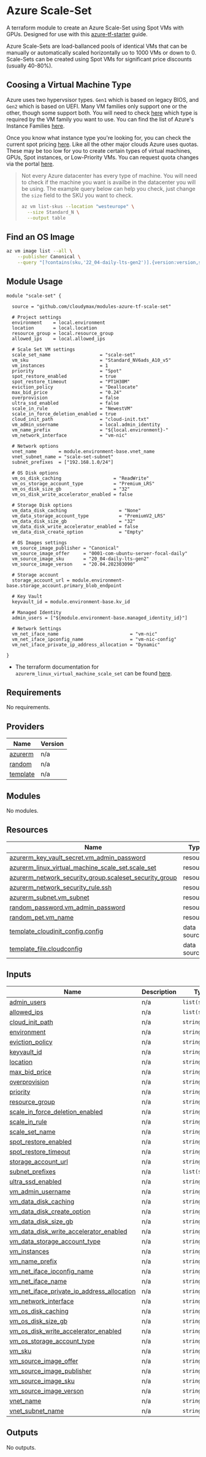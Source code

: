 # Azure Scale-Set

A terraform module to create an Azure Scale-Set using Spot VMs with GPUs. Designed for use with this [azure-tf-starter](https://github.com/cloudymax/azure-tf-starter) guide.

Azure Scale-Sets are load-ballanced pools of identical VMs that can be manually or automatically scaled horizontally uo to 1000 VMs or down to 0. Scale-Sets can be created using Spot VMs for significant price discounts (usually 40-80%).


## Coosing a Virtual Machine Type

Azure uses two hypervsisor types. `Gen1` which is based on legacy BIOS, and `Gen2` which is based on UEFI. Many VM families only support one or the other, though some support both. You will need to check [here](https://learn.microsoft.com/en-us/azure/virtual-machines/generation-2) which type is required by the VM family you want to use. You can find the list of Azure's Instance Families [here](https://learn.microsoft.com/en-us/azure/virtual-machines/sizes-general). 

Once you know what instance type you're looking for, you can check the current spot pricing [here](https://azure.microsoft.com/en-us/pricing/spot-advisor/). Like all the other major clouds Azure uses quotas. These may be too low for you to create certain types of virtual machines, GPUs, Spot instances, or Low-Priority VMs. You can request quota changes via the portal [here](https://portal.azure.com/#view/Microsoft_Azure_Capacity/QuotaMenuBlade/~/overview).

  > Not every Azure datacenter has every type of machine. You will need to check if the machine you want is availbe in the datacenter you will be using. The example query below can help you check, just change the `size` field to the SKU you want to check.   
  >  ```bash
  >  az vm list-skus --location "westeurope" \
  >    --size Standard_N \
  >    --output table
  >  ```

## Find an OS Image

```bash
az vm image list --all \
    --publisher Canonical \
    --query "[?contains(sku,'22_04-daily-lts-gen2')].{version:version,sku:sku,architecture:architecture}" --output table
```

## Module Usage

```hcl
module "scale-set" {

  source = "github.com/cloudymax/modules-azure-tf-scale-set"

  # Project settings
  environment    = local.environment
  location       = local.location
  resource_group = local.resource_group
  allowed_ips    = local.allowed_ips

  # Scale Set VM settings
  scale_set_name                  = "scale-set"
  vm_sku                          = "Standard_NV6ads_A10_v5"
  vm_instances                    = 1
  priority                        = "Spot"
  spot_restore_enabled            = true
  spot_restore_timeout            = "PT1H30M"
  eviction_policy                 = "Deallocate"
  max_bid_price                   = "0.24"
  overprovision                   = false
  ultra_ssd_enabled               = false
  scale_in_rule                   = "NewestVM"
  scale_in_force_deletion_enabled = true
  cloud_init_path                 = "cloud-init.txt"
  vm_admin_username               = local.admin_identity
  vm_name_prefix                  = "${local.environment}-"
  vm_network_interface            = "vm-nic"

  # Network options
  vnet_name        = module.environment-base.vnet_name
  vnet_subnet_name = "scale-set-subnet"
  subnet_prefixes  = ["192.168.1.0/24"]

  # OS Disk options
  vm_os_disk_caching                   = "ReadWrite"
  vm_os_storage_account_type           = "Premium_LRS"
  vm_os_disk_size_gb                   = "32"
  vm_os_disk_write_accelerator_enabled = false

  # Storage Disk options
  vm_data_disk_caching                   = "None"
  vm_data_storage_account_type           = "PremiumV2_LRS"
  vm_data_disk_size_gb                   = "32"
  vm_data_disk_write_accelerator_enabled = false
  vm_data_disk_create_option             = "Empty"

  # OS Images settings
  vm_source_image_publisher = "Canonical"
  vm_source_image_offer     = "0001-com-ubuntu-server-focal-daily"
  vm_source_image_sku       = "20_04-daily-lts-gen2"
  vm_source_image_verson    = "20.04.202303090"

  # Storage account
  storage_account_url = module.environment-base.storage_account.primary_blob_endpoint

  # Key Vault
  keyvault_id = module.environment-base.kv_id

  # Managed Identity
  admin_users = ["${module.environment-base.managed_identity_id}"]

  # Network Settings
  vm_net_iface_name                          = "vm-nic"
  vm_net_iface_ipconfig_name                 = "vm-nic-config"
  vm_net_iface_private_ip_address_allocation = "Dynamic"
  
}
```

- The terraform documentation for `azurerm_linux_virtual_machine_scale_set` can be found [here](https://registry.terraform.io/providers/hashicorp/azurerm/latest/docs/resources/linux_virtual_machine_scale_set).

<!-- BEGIN_TF_DOCS -->
## Requirements

No requirements.

## Providers

| Name | Version |
|------|---------|
| <a name="provider_azurerm"></a> [azurerm](#provider\_azurerm) | n/a |
| <a name="provider_random"></a> [random](#provider\_random) | n/a |
| <a name="provider_template"></a> [template](#provider\_template) | n/a |

## Modules

No modules.

## Resources

| Name | Type |
|------|------|
| [azurerm_key_vault_secret.vm_admin_password](https://registry.terraform.io/providers/hashicorp/azurerm/latest/docs/resources/key_vault_secret) | resource |
| [azurerm_linux_virtual_machine_scale_set.scale_set](https://registry.terraform.io/providers/hashicorp/azurerm/latest/docs/resources/linux_virtual_machine_scale_set) | resource |
| [azurerm_network_security_group.scaleset_security_group](https://registry.terraform.io/providers/hashicorp/azurerm/latest/docs/resources/network_security_group) | resource |
| [azurerm_network_security_rule.ssh](https://registry.terraform.io/providers/hashicorp/azurerm/latest/docs/resources/network_security_rule) | resource |
| [azurerm_subnet.vm_subnet](https://registry.terraform.io/providers/hashicorp/azurerm/latest/docs/resources/subnet) | resource |
| [random_password.vm_admin_password](https://registry.terraform.io/providers/hashicorp/random/latest/docs/resources/password) | resource |
| [random_pet.vm_name](https://registry.terraform.io/providers/hashicorp/random/latest/docs/resources/pet) | resource |
| [template_cloudinit_config.config](https://registry.terraform.io/providers/hashicorp/template/latest/docs/data-sources/cloudinit_config) | data source |
| [template_file.cloudconfig](https://registry.terraform.io/providers/hashicorp/template/latest/docs/data-sources/file) | data source |

## Inputs

| Name | Description | Type | Default | Required |
|------|-------------|------|---------|:--------:|
| <a name="input_admin_users"></a> [admin\_users](#input\_admin\_users) | n/a | `list(string)` | n/a | yes |
| <a name="input_allowed_ips"></a> [allowed\_ips](#input\_allowed\_ips) | n/a | `list(string)` | n/a | yes |
| <a name="input_cloud_init_path"></a> [cloud\_init\_path](#input\_cloud\_init\_path) | n/a | `string` | n/a | yes |
| <a name="input_environment"></a> [environment](#input\_environment) | n/a | `string` | n/a | yes |
| <a name="input_eviction_policy"></a> [eviction\_policy](#input\_eviction\_policy) | n/a | `string` | n/a | yes |
| <a name="input_keyvault_id"></a> [keyvault\_id](#input\_keyvault\_id) | n/a | `string` | n/a | yes |
| <a name="input_location"></a> [location](#input\_location) | n/a | `string` | n/a | yes |
| <a name="input_max_bid_price"></a> [max\_bid\_price](#input\_max\_bid\_price) | n/a | `string` | n/a | yes |
| <a name="input_overprovision"></a> [overprovision](#input\_overprovision) | n/a | `string` | n/a | yes |
| <a name="input_priority"></a> [priority](#input\_priority) | n/a | `string` | n/a | yes |
| <a name="input_resource_group"></a> [resource\_group](#input\_resource\_group) | n/a | `string` | n/a | yes |
| <a name="input_scale_in_force_deletion_enabled"></a> [scale\_in\_force\_deletion\_enabled](#input\_scale\_in\_force\_deletion\_enabled) | n/a | `string` | n/a | yes |
| <a name="input_scale_in_rule"></a> [scale\_in\_rule](#input\_scale\_in\_rule) | n/a | `string` | n/a | yes |
| <a name="input_scale_set_name"></a> [scale\_set\_name](#input\_scale\_set\_name) | n/a | `string` | n/a | yes |
| <a name="input_spot_restore_enabled"></a> [spot\_restore\_enabled](#input\_spot\_restore\_enabled) | n/a | `string` | n/a | yes |
| <a name="input_spot_restore_timeout"></a> [spot\_restore\_timeout](#input\_spot\_restore\_timeout) | n/a | `string` | n/a | yes |
| <a name="input_storage_account_url"></a> [storage\_account\_url](#input\_storage\_account\_url) | n/a | `string` | n/a | yes |
| <a name="input_subnet_prefixes"></a> [subnet\_prefixes](#input\_subnet\_prefixes) | n/a | `list(string)` | n/a | yes |
| <a name="input_ultra_ssd_enabled"></a> [ultra\_ssd\_enabled](#input\_ultra\_ssd\_enabled) | n/a | `string` | n/a | yes |
| <a name="input_vm_admin_username"></a> [vm\_admin\_username](#input\_vm\_admin\_username) | n/a | `string` | n/a | yes |
| <a name="input_vm_data_disk_caching"></a> [vm\_data\_disk\_caching](#input\_vm\_data\_disk\_caching) | n/a | `string` | n/a | yes |
| <a name="input_vm_data_disk_create_option"></a> [vm\_data\_disk\_create\_option](#input\_vm\_data\_disk\_create\_option) | n/a | `string` | n/a | yes |
| <a name="input_vm_data_disk_size_gb"></a> [vm\_data\_disk\_size\_gb](#input\_vm\_data\_disk\_size\_gb) | n/a | `string` | n/a | yes |
| <a name="input_vm_data_disk_write_accelerator_enabled"></a> [vm\_data\_disk\_write\_accelerator\_enabled](#input\_vm\_data\_disk\_write\_accelerator\_enabled) | n/a | `string` | n/a | yes |
| <a name="input_vm_data_storage_account_type"></a> [vm\_data\_storage\_account\_type](#input\_vm\_data\_storage\_account\_type) | n/a | `string` | n/a | yes |
| <a name="input_vm_instances"></a> [vm\_instances](#input\_vm\_instances) | n/a | `string` | n/a | yes |
| <a name="input_vm_name_prefix"></a> [vm\_name\_prefix](#input\_vm\_name\_prefix) | n/a | `string` | n/a | yes |
| <a name="input_vm_net_iface_ipconfig_name"></a> [vm\_net\_iface\_ipconfig\_name](#input\_vm\_net\_iface\_ipconfig\_name) | n/a | `string` | n/a | yes |
| <a name="input_vm_net_iface_name"></a> [vm\_net\_iface\_name](#input\_vm\_net\_iface\_name) | n/a | `string` | n/a | yes |
| <a name="input_vm_net_iface_private_ip_address_allocation"></a> [vm\_net\_iface\_private\_ip\_address\_allocation](#input\_vm\_net\_iface\_private\_ip\_address\_allocation) | n/a | `string` | n/a | yes |
| <a name="input_vm_network_interface"></a> [vm\_network\_interface](#input\_vm\_network\_interface) | n/a | `string` | n/a | yes |
| <a name="input_vm_os_disk_caching"></a> [vm\_os\_disk\_caching](#input\_vm\_os\_disk\_caching) | n/a | `string` | n/a | yes |
| <a name="input_vm_os_disk_size_gb"></a> [vm\_os\_disk\_size\_gb](#input\_vm\_os\_disk\_size\_gb) | n/a | `string` | n/a | yes |
| <a name="input_vm_os_disk_write_accelerator_enabled"></a> [vm\_os\_disk\_write\_accelerator\_enabled](#input\_vm\_os\_disk\_write\_accelerator\_enabled) | n/a | `string` | n/a | yes |
| <a name="input_vm_os_storage_account_type"></a> [vm\_os\_storage\_account\_type](#input\_vm\_os\_storage\_account\_type) | n/a | `string` | n/a | yes |
| <a name="input_vm_sku"></a> [vm\_sku](#input\_vm\_sku) | n/a | `string` | n/a | yes |
| <a name="input_vm_source_image_offer"></a> [vm\_source\_image\_offer](#input\_vm\_source\_image\_offer) | n/a | `string` | n/a | yes |
| <a name="input_vm_source_image_publisher"></a> [vm\_source\_image\_publisher](#input\_vm\_source\_image\_publisher) | n/a | `string` | n/a | yes |
| <a name="input_vm_source_image_sku"></a> [vm\_source\_image\_sku](#input\_vm\_source\_image\_sku) | n/a | `string` | n/a | yes |
| <a name="input_vm_source_image_verson"></a> [vm\_source\_image\_verson](#input\_vm\_source\_image\_verson) | n/a | `string` | n/a | yes |
| <a name="input_vnet_name"></a> [vnet\_name](#input\_vnet\_name) | n/a | `string` | n/a | yes |
| <a name="input_vnet_subnet_name"></a> [vnet\_subnet\_name](#input\_vnet\_subnet\_name) | n/a | `string` | n/a | yes |

## Outputs

No outputs.
<!-- END_TF_DOCS -->
